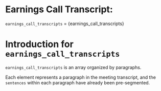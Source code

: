 # Earnings Call Transcript:
`earnings_call_transcripts` = {earnings_call_transcripts}

# Introduction for `earnings_call_transcripts`

`earnings_call_transcripts` is an array organized by paragraphs. 

Each element represents a paragraph in the meeting transcript, and the `sentences` within each paragraph have already been pre-segmented.